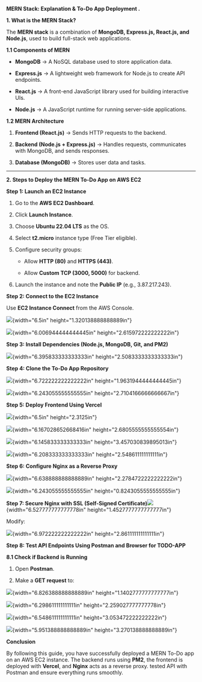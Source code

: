 **MERN Stack: Explanation & To-Do App Deployment .**

**1. What is the MERN Stack?**

The **MERN stack** is a combination of **MongoDB, Express.js, React.js,
and Node.js**, used to build full-stack web applications.

**1.1 Components of MERN**

-   **MongoDB** → A NoSQL database used to store application data.

-   **Express.js** → A lightweight web framework for Node.js to create
    API endpoints.

-   **React.js** → A front-end JavaScript library used for building
    interactive UIs.

-   **Node.js** → A JavaScript runtime for running server-side
    applications.

**1.2 MERN Architecture**

1.  **Frontend (React.js)** → Sends HTTP requests to the backend.

2.  **Backend (Node.js + Express.js)** → Handles requests, communicates
    with MongoDB, and sends responses.

3.  **Database (MongoDB)** → Stores user data and tasks.

------------------------------------------------------------------------

**2. Steps to Deploy the MERN To-Do App on AWS EC2**

**Step 1: Launch an EC2 Instance**

1.  Go to the **AWS EC2 Dashboard**.

2.  Click **Launch Instance**.

3.  Choose **Ubuntu 22.04 LTS** as the OS.

4.  Select **t2.micro** instance type (Free Tier eligible).

5.  Configure security groups:

    -   Allow **HTTP (80)** and **HTTPS (443)**.

    -   Allow **Custom TCP (3000, 5000)** for backend.

6.  Launch the instance and note the **Public IP** (e.g., 3.87.217.243).

**Step 2: Connect to the EC2 Instance**

Use **EC2 Instance Connect** from the AWS Console.

![](media/image1.png){width="6.5in" height="1.320138888888889in"}

![](media/image2.png){width="6.006944444444445in"
height="2.615972222222222in"}

**Step 3: Install Dependencies (Node.js, MongoDB, Git, and PM2)**

![](media/image3.png){width="6.395833333333333in"
height="2.5083333333333333in"}

**Step 4: Clone the To-Do App Repository**

![](media/image4.png){width="6.722222222222222in"
height="1.9631944444444445in"}

![](media/image5.png){width="6.243055555555555in"
height="2.7104166666666667in"}

**Step 5: Deploy Frontend Using Vercel**

![](media/image6.png){width="6.5in" height="2.3125in"}

![](media/image7.png){width="6.167028652668416in"
height="2.6805555555555554in"}

![](media/image8.png){width="6.145833333333333in"
height="3.457030839895013in"}

![](media/image9.png){width="6.208333333333333in"
height="2.548611111111111in"}

**Step 6: Configure Nginx as a Reverse Proxy**

![](media/image10.png){width="6.638888888888889in"
height="2.2784722222222222in"}

![](media/image11.png){width="6.243055555555555in"
height="0.8243055555555555in"}

**Step 7: Secure Nginx with SSL (Self-Signed
Certificate)**![](media/image12.png){width="6.527777777777778in"
height="1.4527777777777777in"}

Modify:

![](media/image13.png){width="6.972222222222222in"
height="2.861111111111111in"}

**Step 8: Test API Endpoints Using Postman and Browser for TODO-APP**

**8.1 Check if Backend is Running**

1.  Open **Postman**.

2.  Make a **GET request** to:

![](media/image14.png){width="6.826388888888889in"
height="1.1402777777777777in"}

![](media/image15.png){width="6.298611111111111in"
height="2.259027777777778in"}

![](media/image16.png){width="6.548611111111111in"
height="3.053472222222222in"}

![](media/image17.png){width="5.951388888888889in"
height="3.270138888888889in"}

**Conclusion**

By following this guide, you have successfully deployed a MERN To-Do app
on an AWS EC2 instance. The backend runs using **PM2**, the frontend is
deployed with **Vercel**, and **Nginx** acts as a reverse proxy. tested
API with Postman and ensure everything runs smoothly.
